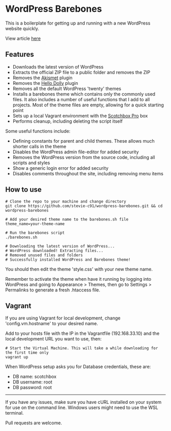 # WordPress Barebones

This is a boilerplate for getting up and running with a new WordPress website quickly.

View article [here](https://stevencotterill.com/articles/wordpress-barebones-starter-script-and-theme)

## Features

- Downloads the latest version of WordPress
- Extracts the official ZIP file to a public folder and removes the ZIP
- Removes the [Akismet](https://en-gb.wordpress.org/plugins/akismet) plugin
- Removes the [Hello Dolly](https://en-gb.wordpress.org/plugins/hello-dolly) plugin
- Removes all the default WordPress 'twenty' themes
- Installs a barebones theme which contains only the commonly used files. It also includes a number of useful functions that I add to all projects. Most of the theme files are empty, allowing for a quick starting point
- Sets up a local Vagrant environment with the [Scotchbox Pro](https://box.scotch.io/pro) box
- Performs cleanup, including deleting the script itself

Some useful functions include:

- Defining constants for parent and child themes. These allows much shorter calls in the theme
- Disables the WordPress admin file-editor for added security
- Removes the WordPress version from the source code, including all scripts and styles
- Show a generic login error for added security
- Disables comments throughout the site, including removing menu items

## How to use

    # Clone the repo to your machine and change directory
    git clone https://github.com/stevie-c91/wordpress-barebones.git && cd wordpress-barebones

    # Add your desired theme name to the barebones.sh file
    theme_name=your-theme-name

    # Run the barebones script
    ./barebones.sh

    # Downloading the latest version of WordPress...
    # WordPress downloaded! Extracting files...
    # Removed unused files and folders
    # Successfully installed WordPress and Barebones theme!

You should then edit the theme 'style.css' with your new theme name.

Remember to activate the theme when have it running by logging into WordPress and going to Appearance > Themes, then go to Settings > Permalinks to generate a fresh .htaccess file.

## Vagrant

If you are using Vagrant for local development, change 'config.vm.hostname' to your desired name.

Add to your hosts file with the IP in the Vagrantfile (192.168.33.10) and the local development URL you want to use, then:

    # Start the Virtual Machine. This will take a while downloading for the first time only
    vagrant up

When WordPress setup asks you for Database credentials, these are:

- DB name: scotchbox
- DB username: root
- DB password: root

---

If you have any issues, make sure you have cURL installed on your system for use on the command line. Windows users might need to use the WSL terminal.

Pull requests are welcome.